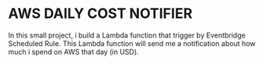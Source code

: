 # AWS DAILY COST NOTIFIER

In this small project, i build a Lambda function that trigger by Eventbridge Scheduled Rule. This Lambda function will send me a notification about how much i spend on AWS that day (in USD).

